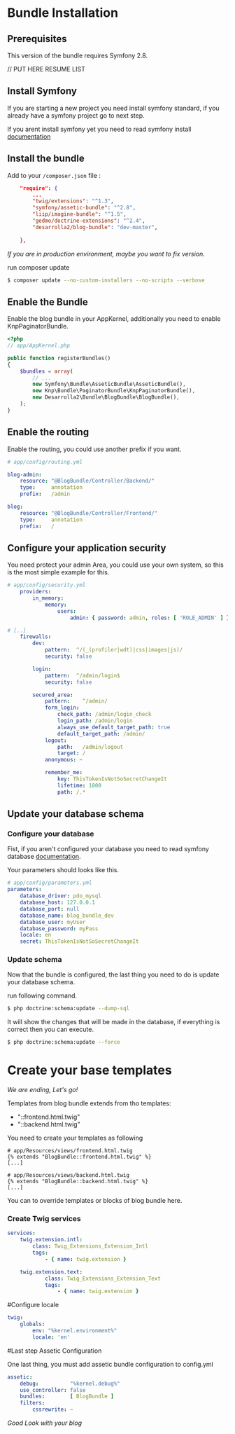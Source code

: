 # Bundle Installation

## Prerequisites

This version of the bundle requires Symfony 2.8.

// PUT HERE RESUME LIST

## Install Symfony

If you are starting a new project you need install symfony standard, if you already 
have a symfony project go to next step.

If you arent install symfony yet you need to read symfony install
[documentation](http://symfony.com/doc/current/book/installation.html)

## Install the bundle

Add to your `/composer.json` file :

``` json
    "require": {
        ...
        "twig/extensions": "^1.3",
        "symfony/assetic-bundle": "^2.8",
        "liip/imagine-bundle": "^1.5",
        "gedmo/doctrine-extensions": "^2.4",
        "desarrolla2/blog-bundle": "dev-master",
        
    },
````

*If you are in production environment, maybe you want to fix version.*

run composer update

``` bash
$ composer update --no-custom-installers --no-scripts --verbose
```

## Enable the Bundle

Enable the blog bundle in your AppKernel, additionally you need to enable KnpPaginatorBundle.

``` php
<?php
// app/AppKernel.php

public function registerBundles()
{
    $bundles = array(
        // ...
        new Symfony\Bundle\AsseticBundle\AsseticBundle(),
        new Knp\Bundle\PaginatorBundle\KnpPaginatorBundle(),
        new Desarrolla2\Bundle\BlogBundle\BlogBundle(),
    );
}
```

## Enable the routing

Enable the routing, you could use another prefix if you want.

``` yml
# app/config/routing.yml

blog-admin:
    resource: "@BlogBundle/Controller/Backend/"
    type:     annotation
    prefix:   /admin

blog:
    resource: "@BlogBundle/Controller/Frontend/"
    type:     annotation
    prefix:   /

```

## Configure your application security

You need protect your admin Area, you could use your own system, so this is the most simple example for this.

``` yml
# app/config/security.yml
    providers:
        in_memory:
            memory:
                users:
                    admin: { password: admin, roles: [ 'ROLE_ADMIN' ] }

# [..]
    firewalls:
        dev:
            pattern:  ^/(_(profiler|wdt)|css|images|js)/
            security: false

        login:
            pattern:  ^/admin/login$
            security: false

        secured_area:
            pattern:    ^/admin/
            form_login:
                check_path: /admin/login_check
                login_path: /admin/login
                always_use_default_target_path: true
                default_target_path: /admin/
            logout:
                path:   /admin/logout
                target: /
            anonymous: ~

            remember_me:
                key: ThisTokenIsNotSoSecretChangeIt
                lifetime: 1800
                path: /.*

```

## Update your database schema

### Configure your database

Fist, if you aren't configured your database you need to read symfony database
[documentation](http://symfony.com/doc/current/book/doctrine.html).

Your parameters should looks like this.

``` yml
# app/config/parameters.yml
parameters:
    database_driver: pdo_mysql
    database_host: 127.0.0.1
    database_port: null
    database_name: blog_bundle_dev
    database_user: myUser
    database_password: myPass
    locale: en
    secret: ThisTokenIsNotSoSecretChangeIt
```

### Update schema

Now that the bundle is configured, the last thing you need to do is update your database schema.

run following command.

``` bash
$ php doctrine:schema:update --dump-sql
```

It will show the changes that will be made ​​in the database, if everything is correct then you can execute.

``` bash
$ php doctrine:schema:update --force
```

# Create your base templates

*We are ending, Let's go!*

Templates from blog bundle extends from tho templates:

* "::frontend.html.twig"
* "::backend.html.twig"

You need to create your templates as following

``` twig
# app/Resources/views/frontend.html.twig
{% extends "BlogBundle::frontend.html.twig" %}
[...]
```

``` twig
# app/Resources/views/backend.html.twig
{% extends "BlogBundle::backend.html.twig" %}
[...]
```

You can to override templates or blocks of blog bundle here.

### Create Twig services

``` yml
services:
    twig.extension.intl:
        class: Twig_Extensions_Extension_Intl
        tags:
            - { name: twig.extension }

    twig.extension.text:
            class: Twig_Extensions_Extension_Text
            tags:
                - { name: twig.extension }
```

#Configure locale

``` yml
twig:
    globals:
        env: "%kernel.environment%"
        locale: 'en'
```

#Last step Assetic Configuration

One last thing, you must add assetic bundle configuration to config.yml

``` yml
assetic:
    debug:          "%kernel.debug%"
    use_controller: false
    bundles:        [ BlogBundle ]
    filters:
        cssrewrite: ~
```

*Good Look with your blog*



